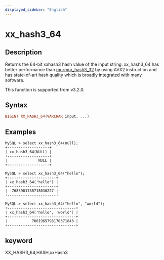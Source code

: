 ```yaml
---
displayed_sidebar: "English"
---
```


# xx_hash3_64

## Description

Returns the 64-bit xxhash3 hash value of the input string. xx_hash3_64 has better performance than [murmur_hash3_32](./murmur_hash3_32.md) by using AVX2 instruction and has state-of-art hash quality which is broadly integrated with many software.

This function is supported from v3.2.0.

## Syntax

```Haskell
BIGINT XX_HASH3_64(VARCHAR input, ...)
```

## Examples

```Plain Text
MySQL > select xx_hash3_64(null);
+-------------------+
| xx_hash3_64(NULL) |
+-------------------+
|              NULL |
+-------------------+

MySQL > select xx_hash3_64("hello");
+----------------------+
| xx_hash3_64('hello') |
+----------------------+
| -7685981735718036227 |
+----------------------+

MySQL > select xx_hash3_64("hello", "world");
+-------------------------------+
| xx_hash3_64('hello', 'world') |
+-------------------------------+
|           7001965798170371843 |
+-------------------------------+
```

## keyword

XX_HASH3_64,HASH,xxHash3
